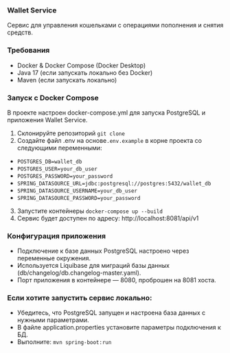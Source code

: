 ### Wallet Service
Сервис для управления кошельками с операциями пополнения и снятия средств.

### Требования
- Docker & Docker Compose (Docker Desktop)
- Java 17 (если запускать локально без Docker)
- Maven (если запускать локально)

### Запуск с Docker Compose
В проекте настроен docker-compose.yml для запуска PostgreSQL и приложения Wallet Service.
1. Склонируйте репозиторий `git clone`
2. Создайте файл .env на основе`.env.example` в корне проекта со следующими переменными:
- `POSTGRES_DB=wallet_db`
- `POSTGRES_USER=your_db_user`
- `POSTGRES_PASSWORD=your_password`
- `SPRING_DATASOURCE_URL=jdbc:postgresql://postgres:5432/wallet_db`
- `SPRING_DATASOURCE_USERNAME=your_db_user`
- `SPRING_DATASOURCE_PASSWORD=your_password`
3. Запустите контейнеры `docker-compose up --build`
4. Сервис будет доступен по адресу: http://localhost:8081/api/v1

### Конфигурация приложения
- Подключение к базе данных PostgreSQL настроено через переменные окружения.
- Используется Liquibase для миграций базы данных (db/changelog/db.changelog-master.yaml).
- Порт приложения в контейнере — 8080, проброшен на 8081 хоста. 
### Если хотите запустить сервис локально:
- Убедитесь, что PostgreSQL запущен и настроена база данных с нужными параметрами.
- В файле application.properties установите параметры подключения к БД.
- Выполните: `mvn spring-boot:run`

